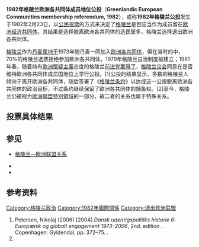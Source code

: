 **1982年格陵兰欧洲各共同体成员地位公投**（**Greenlandic European Communities membership referendum, 1982**），或称**1982年格陵兰公投**发生于1982年2月23日，以[公民投票](../Page/公民投票.md "wikilink")的方式来决定了[格陵兰](../Page/格陵兰.md "wikilink")是否应当作为成员留在[欧洲经济共同体](https://zh.wikipedia.org/wiki/欧洲经济共同体 "wikilink")。其结果是选择脱离欧洲各共同体的选民居多，格陵兰选择退出欧洲各共同体。

[格陵兰](../Page/格陵兰.md "wikilink")作为[丹麦属地于](https://zh.wikipedia.org/wiki/丹麦 "wikilink")1973年随丹麦一同加入[欧洲各共同体](../Page/欧洲各共同体.md "wikilink")，但在当时的中，70%的格陵兰选票拒绝参加欧洲各共同体。1979年格陵兰自治制度被建立；1981年春，随着持有[歐洲懷疑主義](../Page/歐洲懷疑主義.md "wikilink")态度的格陵兰[前进党赢得了](../Page/前进_\(政党\).md "wikilink")，[格陵兰议会](../Page/格陵兰议会.md "wikilink")同意在是否维持欧洲各共同体成员国地位上举行公投。\[1\]公投的结果显示，多数的格陵兰人倾向于离开欧洲各共同体，随后签署了《[格陵兰条约](../Page/格陵兰条约.md "wikilink")》以达成这一公投脱离欧洲各共同体的政治目标，不过条约继续保留了欧洲各共同体的捕鱼权。\[2\]至今，格陵兰仍被视为[歐洲聯盟特別領域](../Page/歐洲聯盟特別領域.md "wikilink")的一部分，故二者的关系也属于特殊关系。

## 投票具体结果

## 参见

  - [格陵兰—欧洲联盟关系](../Page/格陵兰—欧洲联盟关系.md "wikilink")

  -
  -
## 参考资料

[Category:格陵兰政治](https://zh.wikipedia.org/wiki/Category:格陵兰政治 "wikilink") [Category:1982年國際關係](https://zh.wikipedia.org/wiki/Category:1982年國際關係 "wikilink") [Category:退出欧洲联盟](https://zh.wikipedia.org/wiki/Category:退出欧洲联盟 "wikilink")

1.  Petersen, Nikolaj (2006) \[2004\] *Dansk udenrigspolitiks historie 6: Europæisk og globalt engagement 1973–2006*, 2nd. edition . Copenhagen: Gyldendal, pp. 372–75. .
2.